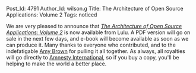 Post_Id: 4791
Author_Id: wilson.g
Title: The Architecture of Open Source Applications: Volume 2
Tags: noticed

<p>We are very pleased to announce that <a href="http://www.lulu.com/content/paperback-book/the-architecture-of-open-source-applications-volume-ii/12652487"><em>The Architecture of Open Source Applications: Volume 2</em></a> is now available from Lulu.  A PDF version will go on sale in the next few days, and e-book will become available as soon as we can produce it.  Many thanks to everyone who contributed, and to the indefatigable <a href="http://www.amyrbrown.ca/">Amy Brown</a> for pulling it all together.  As always, all royalties will go directly to <a href="http://www.amnesty.org">Amnesty International</a>, so if you buy a copy, you'll be helping to make the world a better place.</p>
